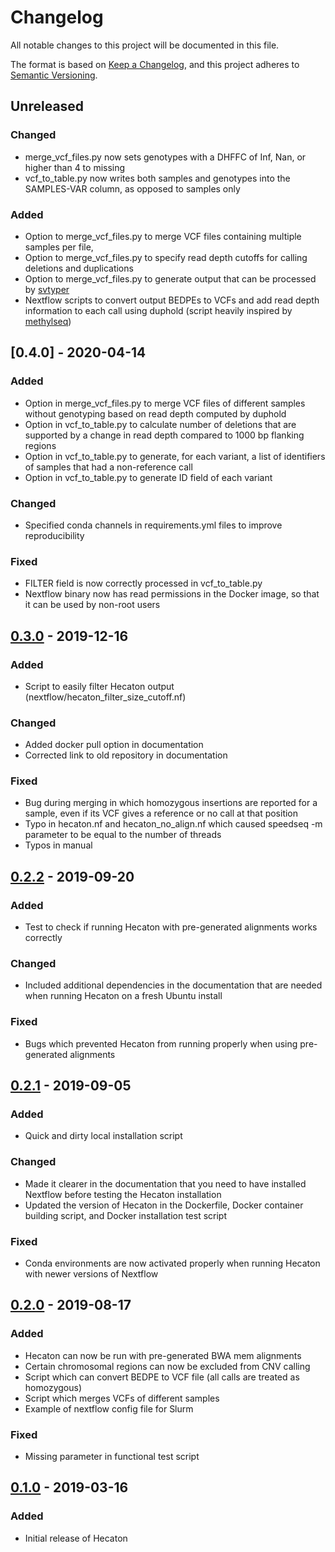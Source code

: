 # Changelog
All notable changes to this project will be documented in this file.

The format is based on [Keep a Changelog](https://keepachangelog.com/en/1.0.0/),
and this project adheres to [Semantic Versioning](https://semver.org/spec/v2.0.0.html).

## Unreleased

### Changed
- merge_vcf_files.py now sets genotypes with a DHFFC of Inf, Nan, or higher than 4 to missing
- vcf_to_table.py now writes both samples and genotypes into the SAMPLES-VAR column, as opposed to samples only

### Added
- Option to merge_vcf_files.py to merge VCF files containing multiple samples per file, 
- Option to merge_vcf_files.py to specify read depth cutoffs for calling deletions and duplications
- Option to merge_vcf_files.py to generate output that can be processed by [svtyper](https://github.com/hall-lab/svtyper)
- Nextflow scripts to convert output BEDPEs to VCFs and add read depth information to each call using duphold (script heavily inspired by [methylseq](https://github.com/nf-core/methylseq))

## [0.4.0] - 2020-04-14
### Added
- Option in merge_vcf_files.py to merge VCF files of different samples without genotyping based on read depth computed by duphold
- Option in vcf_to_table.py to calculate number of deletions that are supported by a change in read depth compared to 1000 bp flanking regions
- Option in vcf_to_table.py to generate, for each variant, a list of identifiers of samples that had a non-reference call
- Option in vcf_to_table.py to generate ID field of each variant

### Changed
- Specified conda channels in requirements.yml files to improve reproducibility

### Fixed
- FILTER field is now correctly processed in vcf_to_table.py
- Nextflow binary now has read permissions in the Docker image, so that it can be used by non-root users

## [0.3.0] - 2019-12-16
### Added
- Script to easily filter Hecaton output (nextflow/hecaton_filter_size_cutoff.nf)

### Changed
- Added docker pull option in documentation
- Corrected link to old repository in documentation

### Fixed
- Bug during merging in which homozygous insertions are reported for a sample, even if its VCF gives a reference or no call at that position   
- Typo in hecaton.nf and hecaton_no_align.nf which caused speedseq -m parameter to be equal to the number of threads
- Typos in manual

## [0.2.2] - 2019-09-20
### Added
- Test to check if running Hecaton with pre-generated alignments works correctly

### Changed
- Included additional dependencies in the documentation that are needed when running Hecaton on a fresh Ubuntu install

### Fixed
- Bugs which prevented Hecaton from running properly when using pre-generated alignments

## [0.2.1] - 2019-09-05
### Added
- Quick and dirty local installation script

### Changed
- Made it clearer in the documentation that you need to have installed Nextflow before testing the Hecaton installation
- Updated the version of Hecaton in the Dockerfile, Docker container building script, and Docker installation test script

### Fixed
- Conda environments are now activated properly when running Hecaton with newer versions of Nextflow

## [0.2.0] - 2019-08-17
### Added
- Hecaton can now be run with pre-generated BWA mem alignments
- Certain chromosomal regions can now be excluded from CNV calling
- Script which can convert BEDPE to VCF file (all calls are treated as homozygous)
- Script which merges VCFs of different samples
- Example of nextflow config file for Slurm

### Fixed
- Missing parameter in functional test script

## [0.1.0] - 2019-03-16
### Added
- Initial release of Hecaton

[Unreleased]: https://git.wur.nl/bioinformatics/hecaton/compare/v0.3.0...master
[0.3.0]: https://git.wur.nl/bioinformatics/hecaton/tags/v0.3.0
[0.2.2]: https://git.wur.nl/bioinformatics/hecaton/tags/v0.2.2
[0.2.1]: https://git.wur.nl/bioinformatics/hecaton/tags/v0.2.1
[0.2.0]: https://git.wur.nl/bioinformatics/hecaton/tags/v0.2.0
[0.1.0]: https://git.wur.nl/bioinformatics/hecaton/tags/v0.1.0

